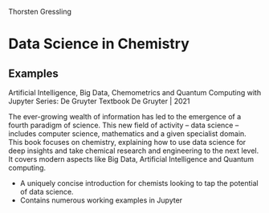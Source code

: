Thorsten Gressling
# Data Science in Chemistry
## Examples
Artificial Intelligence, Big Data, Chemometrics and Quantum Computing with Jupyter
Series: De Gruyter Textbook
De Gruyter  |  2021

The ever-growing wealth of information has led to the emergence of a fourth paradigm of science. This new field of activity – data science – includes computer science, mathematics and a given specialist domain. This book focuses on chemistry, explaining how to use data science for deep insights and take chemical research and engineering to the next level. It covers modern aspects like Big Data, Artificial Intelligence and Quantum computing.

- A uniquely concise introduction for chemists looking to tap the potential of data science.
- Contains numerous working examples in Jupyter

